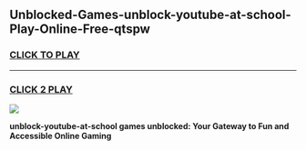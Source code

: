 
## Unblocked-Games-unblock-youtube-at-school-Play-Online-Free-qtspw
<h3>
<a href="https://premium76.site?title=unblock-youtube-at-school&ref=26A">CLICK TO PLAY</a></h3>
<hr>

<h3>
<a href="https://premium76.site?title=unblock-youtube-at-school&ref=26A">CLICK 2 PLAY</a>
  
</h3>

<a href="https://premium76.site?title=unblock-youtube-at-school&ref=26A"><img src="https://clearcache.store/games.png"></a>


**unblock-youtube-at-school games unblocked: Your Gateway to Fun and Accessible Online Gaming**
